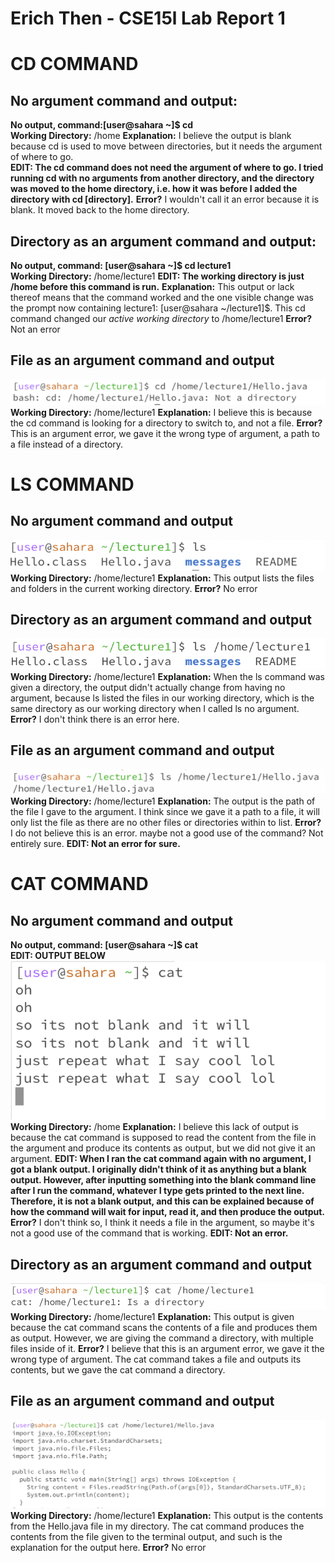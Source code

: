 # Erich Then - CSE15l Lab Report 1
# CD COMMAND  

## No argument command and output: 
**No output, command:[user@sahara ~]$ cd**  
**Working Directory:** /home
**Explanation:** I believe the output is blank because cd is used to move between directories, but it needs the argument of where to go.  
**EDIT: The cd command does not need the argument of where to go. I tried running cd with no arguments from another directory, and the directory was moved to the home directory, i.e. how it was before I added the directory with cd [directory].**
**Error?** I wouldn't call it an error because it is blank. It moved back to the home directory.

## Directory as an argument command and output: 
**No output, command: [user@sahara ~]$ cd lecture1**  
**Working Directory:** /home/lecture1 **EDIT: The working directory is just /home before this command is run.**
**Explanation:** This output or lack thereof means that the command worked and the one visible change
was the prompt now containing lecture1: [user@sahara ~/lecture1]$. This cd command changed our *active working directory* to /home/lecture1
**Error?** Not an error

## File as an argument command and output  
![](cd_file.png)  
**Working Directory:** /home/lecture1
**Explanation:** I believe this is because the cd command is
looking for a directory to switch to, and not a file. 
**Error?** This is an argument error, we gave it the wrong type of argument, a path to a file instead of a directory. 

# LS COMMAND
## No argument command and output  
![](ls_noarg.png)  
**Working Directory:** /home/lecture1
**Explanation:** This output lists the files and folders in the current working directory. 
**Error?** No error

## Directory as an argument command and output  
![](ls_directory.png)  
**Working Directory:** /home/lecture1
**Explanation:** When the ls command was given a directory, the output didn't actually change from having no argument, because ls listed the files in our working directory, which is the same directory as our working directory when I called ls no argument. 
**Error?** I don't think there is an error here. 

## File as an argument command and output  
![](ls_file.png)  
**Working Directory:** /home/lecture1
**Explanation:** The output is the path of the file I gave to the argument. I think since we gave it a path to a file, it will only list the file as there are no other files or directories within to list. 
**Error?** I do not believe this is an error. maybe not a good use of the command? Not entirely sure. **EDIT: Not an error for sure.**

# CAT COMMAND
## No argument command and output  
**No output, command: [user@sahara ~]$ cat**  
**EDIT: OUTPUT BELOW**  
![](cat_none.png)  
**Working Directory:** /home
**Explanation:** I believe this lack of output is because the cat command is supposed to read the content from the file in the argument and produce its contents as output, but we did not give it an argument. **EDIT: When I ran the cat command again with no argument, I got a blank output. I originally didn't think of it as anything but a blank output. However, after inputting something into the blank command line after I run the command, whatever I type gets printed to the next line. Therefore, it is not a blank output, and this can be explained because of how the command will wait for input, read it, and then produce the output.**  
**Error?** I don't think so, I think it needs a file in the argument, so maybe it's not a good use of the command that is working. **EDIT: Not an error.**

## Directory as an argument command and output  
![](cat_directory.png)  
**Working Directory:** /home/lecture1
**Explanation:** This output is given because the cat command scans the contents of a file and produces them as output. However, we are giving the command a directory, with multiple files inside of it. 
**Error?** I believe that this is an argument error, we gave it the wrong type of argument. The cat command takes a file and outputs its contents, but we gave the cat command a directory. 

## File as an argument command and output  
![](cat_file.png)  
**Working Directory:** /home/lecture1
**Explanation:** This output is the contents from the Hello.java file in my directory. The cat command produces the contents from the file given to the terminal output, and such is the explanation for the output here. 
**Error?** No error 
